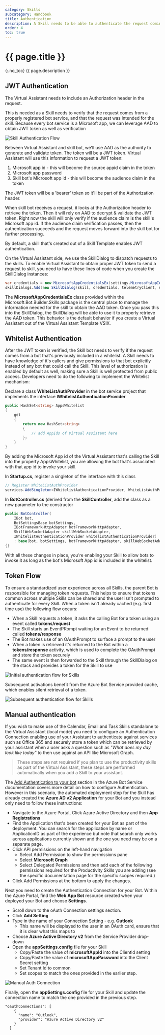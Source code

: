 ```yaml
---
category: Skills
subcategory: Handbook
title: Authentication
description: A Skill needs to be able to authenticate the request coming from another bot (Virtual Assistant). The Skill model requires two levels of Authentication
order: 4
toc: true
---
```


# {{ page.title }}
{:.no_toc}
{{ page.description }}


## JWT Authentication

The Virtual Assistant needs to include an Authorization header in the request. 

This is needed as a Skill needs to verify that the request comes from a properly registered bot service, and that the request was intended for the skill. Because every bot service is a Microsoft app, we can leverage AAD to obtain JWT token as well as verification

![Skill Authentication Flow]({{site.baseurl}}/assets/images/virtualassistant-skillauthentication.png)

Between Virtual Assistant and skill bot, we'll use AAD as the authority to generate and validate token. The token will be a JWT token. Virtual Assistant will use this information to request a JWT token:
  1. Microsoft app id - this will become the source appid claim in the token
  2. Microsoft app password
  3. Skill bot's Microsoft app id - this will become the audience claim in the token

The JWT token will be a 'bearer' token so it'll be part of the Authorization header.

When skill bot receives a request, it looks at the Authorization header to retrieve the token. Then it will rely on AAD to decrypt & validate the JWT token. Right now the skill will only verify if the audience claim is the skill's Microsoft app id. If the audience claim verification passes, then the authentication succeeds and the request moves forward into the skill bot for further processing.

By default, a skill that's created out of a Skill Template enables JWT authentication. 

On the Virtual Assistant side, we use the SkillDialog to dispatch requests to the skills. To enable Virtual Assistant to obtain proper JWT token to send a request to skill, you need to have these lines of code when you create the SkillDialog instances:

```csharp
var credentials = new MicrosoftAppCredentialsEx(settings.MicrosoftAppId, settings.MicrosoftAppPassword, skill.MSAappId);
skillDialogs.Add(new SkillDialog(skill, credentials, telemetryClient, userState, authDialog));
```

The **MicrosoftAppCredentialsEx** class provided within the Microsoft.Bot.Builder.Skills package is the central place to manage the information needed for the skill to obtain the AAD token. Once you pass this into the SkillDialog, the SkillDialog will be able to use it to properly retrieve the AAD token. This behavior is the default behavior if you create a Virtual Assistant out of the Virtual Assistant Template VSIX.

## Whitelist Authentication

After the JWT token is verified, the Skill bot needs to verify if the request comes from a bot that's previously included in a whitelist. A Skill needs to have knowledge of it's callers and give permissions to that bot explicitly instead of any bot that could call the Skill. This level of authorization is enabled by default as well, making sure a Skill is well protected from public access. Developers need to do the following to implement the Whitelist mechanism:

Declare a class **WhiteListAuthProvider** in the bot service project that implements the interface **IWhitelistAuthenticationProvider**

```csharp
public HashSet<string> AppsWhitelist
{
    get
    {
        return new HashSet<string>
        {
            // add AppIds of Virtual Assistant here
        };
    }
}
```

By adding the Microsoft App id of the Virtual Assistant that's calling the Skill into the property AppsWhitelist, you are allowing the bot that's associated with that app id to invoke your skill.

In **Startup.cs**, register a singleton of the interface with this class

```csharp
// Register WhiteListAuthProvider
services.AddSingleton<IWhitelistAuthenticationProvider, WhiteListAuthProvider>();
```

In **BotController.cs** (derived from the **SkillController**, add the class as a new parameter to the constructor

```csharp
public BotController(
    IBot bot,
    BotSettingsBase botSettings,
    IBotFrameworkHttpAdapter botFrameworkHttpAdapter,
    SkillWebSocketAdapter skillWebSocketAdapter,
    IWhitelistAuthenticationProvider whitelistAuthenticationProvider)
    : base(bot, botSettings, botFrameworkHttpAdapter, skillWebSocketAdapter, whitelistAuthenticationProvider)
{}
```

With all these changes in place, you're enabling your Skill to allow bots to invoke it as long as the bot's Microsoft App id is included in the whitelist.

## Token Flow

To ensure a standardized user experience across all Skills, the parent Bot is responsible for managing token requests. This helps to ensure that tokens common across multiple Skills can be shared and the user isn't prompted to authenticate for every Skill.
When a token isn't already cached (e.g. first time use) the following flow occurs:
- When a Skill requests a token, it asks the calling Bot for a token using an event called **tokens/request**
- The Skill starts an EventPRompt waiting for an Event to be returned called **tokens/response**
- The Bot makes use of an OAuthPrompt to surface a prompt to the user
- When a token is retrieved it's returned to the Bot within a **tokens/response** activity, which is used to complete the OAuthPrompt and store the token securely
- The same event is then forwarded to the Skill through the SkillDialog on the stack and provides a token for the Skill to use

![Initial authentication flow for Skills]({{site.baseurl}}/assets/images/virtualassistant-SkillAuthInitialFlow.png)

Subsequent activations benefit from the Azure Bot Service provided cache, which enables silent retrieval of a token.

![Subsequent authentication flow for Skills]({{site.baseurl}}/assets/images/virtualassistant-SkillAuthSubsequentFlow.png)

## Manual authentication

If you wish to make use of the Calendar, Email and Task Skills standalone to the Virtual Assistant (local mode) you need to configure an Authentication Connection enabling use of your Assistant to authenticate against services such as Office 365 and securely store a token which can be retrieved by your assistant when a user asks a question such as *"What does my day look like today"* to then use against an API like Microsoft Graph.

> These steps are not required if you plan to use the productivity skills as part of the Virtual Assistant, these steps are performed automatically when you add a Skill to your assistant.

The [Add Authentication to your bot](https://docs.microsoft.com/en-us/azure/bot-service/bot-builder-authentication?view=azure-bot-service-4.0&tabs=aadv1%2Ccsharp%2Cbot-oauth) section in the Azure Bot Service documentation covers more detail on how to configure Authentication. However in this scenario, the automated deployment step for the Skill has already created the **Azure AD v2 Application** for your Bot and you instead only need to follow these instructions:

- Navigate to the Azure Portal, Click Azure Active Directory and then **App Registrations**
- Find the Application that's been created for your Bot as part of the deployment. You can search for the application by name or ApplicationID as part of the experience but note that search only works across applications currently shown and the one you need may be on a separate page.
- Click API permissions on the left-hand navigation
  - Select Add Permission to show the permissions pane
  - Select **Microsoft Graph**
  - Select Delegated Permissions and then add each of the following permissions required for the Productivity Skills you are adding (see the specific documentation page for the specific scopes required.)
 -  Click Add Permissions at the bottom to apply the changes.

Next you need to create the Authentication Connection for your Bot. Within the Azure Portal, find the **Web App Bot** resource created when your deployed your Bot and choose **Settings**. 

- Scroll down to the oAuth Connection settings section.
- Click **Add Setting**
- Type in the name of your Connection Setting - e.g. **Outlook**
    - This name will be displayed to the user in an OAuth card, ensure that it is clear what this maps to
- Choose **Azure Active Directory v2** from the Service Provider drop-down
- Open the **appSettings.config** file for your Skill
    - Copy/Paste the value of **microsoftAppId** into the ClientId setting
    - Copy/Paste the value of **microsoftAppPassword** into the Client Secret setting
    - Set Tenant Id to common
    - Set scopes to match the ones provided in the earlier step.

![Manual Auth Connection]({{site.baseurl}}/assets/images/manualauthconnection.png)

Finally, open the  **appSettings.config** file for your Skill and update the connection name to match the one provided in the previous step.

```
"oauthConnections": [
    {
      "name": "Outlook",
      "provider": "Azure Active Directory v2"
    }
  ]
```